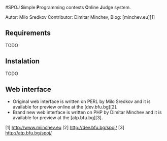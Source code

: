 #SPOJ
**S**imple **P**rogramming contests **O**nline **J**udge system.

Autor: Milo Sredkov
Contributor: Dimitar Minchev, Blog: [minchev.eu][1]

## Requirements
TODO

## Instalation
TODO

## Web interface
- Original web interface is written on PERL by Milo Sredkov and it is available for preview online at the [dev.bfu.bg][2]. 
- Brand new web interface is written on PHP by Dimitar Minchev and it is available for preview at the [atp.bfu.bg][3].

[1] http://www.miinchev.eu
[2] http://dev.bfu.bg/spoj/
[3] http://atp.bfu.bg/spoj/
